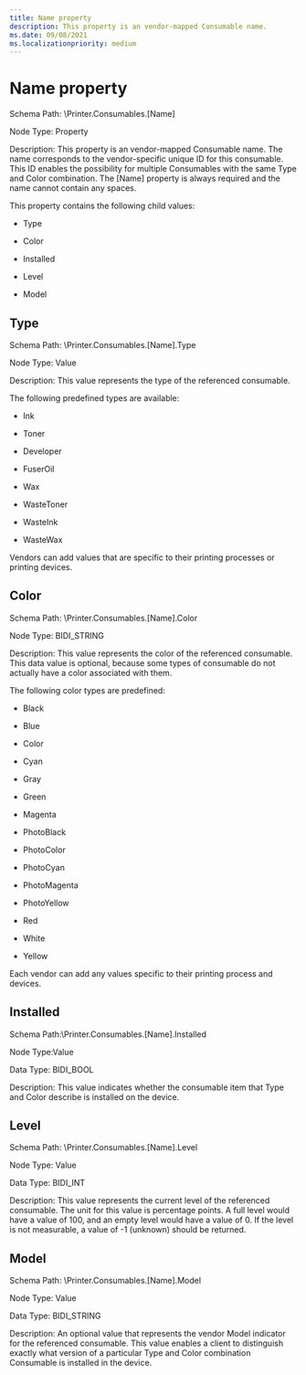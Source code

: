 ```yaml
---
title: Name property
description: This property is an vendor-mapped Consumable name.
ms.date: 09/08/2021
ms.localizationpriority: medium
---
```


# Name property

Schema Path: \\Printer.Consumables.\[Name\]

Node Type: Property

Description: This property is an vendor-mapped Consumable name. The name corresponds to the vendor-specific unique ID for this consumable. This ID enables the possibility for multiple Consumables with the same Type and Color combination. The \[Name\] property is always required and the name cannot contain any spaces.

This property contains the following child values:

- Type

- Color

- Installed

- Level

- Model

## Type

Schema Path: \\Printer.Consumables.\[Name\].Type

Node Type: Value

Description: This value represents the type of the referenced consumable.

The following predefined types are available:

- Ink

- Toner

- Developer

- FuserOil

- Wax

- WasteToner

- WasteInk

- WasteWax

Vendors can add values that are specific to their printing processes or printing devices.

## Color

Schema Path: \\Printer.Consumables.\[Name\].Color

Node Type: BIDI_STRING

Description: This value represents the color of the referenced consumable. This data value is optional, because some types of consumable do not actually have a color associated with them.

The following color types are predefined:

- Black

- Blue

- Color

- Cyan

- Gray

- Green

- Magenta

- PhotoBlack

- PhotoColor

- PhotoCyan

- PhotoMagenta

- PhotoYellow

- Red

- White

- Yellow

Each vendor can add any values specific to their printing process and devices.

## Installed

Schema Path:\\Printer.Consumables.\[Name\].Installed

Node Type:Value

Data Type: BIDI_BOOL

Description: This value indicates whether the consumable item that Type and Color describe is installed on the device.

## Level

Schema Path: \\Printer.Consumables.\[Name\].Level

Node Type: Value

Data Type: BIDI_INT

Description: This value represents the current level of the referenced consumable. The unit for this value is percentage points. A full level would have a value of 100, and an empty level would have a value of 0. If the level is not measurable, a value of -1 (unknown) should be returned.

## Model

Schema Path: \\Printer.Consumables.\[Name\].Model

Node Type: Value

Data Type: BIDI_STRING

Description: An optional value that represents the vendor Model indicator for the referenced consumable. This value enables a client to distinguish exactly what version of a particular Type and Color combination Consumable is installed in the device.
